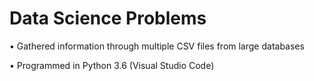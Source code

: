 # Data Science Problems
• Gathered information through multiple CSV files from large databases 

• Programmed in Python 3.6 (Visual Studio Code)

